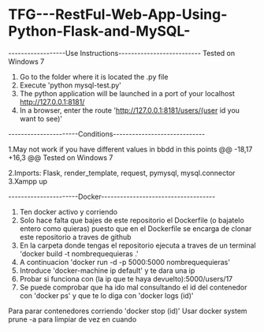 # TFG---RestFul-Web-App-Using-Python-Flask-and-MySQL-
------------------Use Instructions--------------------------
Tested on Windows 7
1. Go to the folder where it is located the .py file
2. Execute 'python mysql-test.py'
3. The python application will be launched in a port of your localhost http://127.0.0.1:8181/
4. In a browser, enter the route 'http://127.0.0.1:8181/users/(user id you want to see)'

----------------------Conditions-----------------------------

1.May not work if you have different values in bbdd in this points
@@ -18,17 +16,3 @@ Tested on Windows 7

2.Imports: Flask, render_template, request, pymysql, mysql.connector
3.Xampp up

----------------------Docker------------------------------------
1. Ten docker activo y corriendo
2. Solo hace falta que bajes de este repositorio el Dockerfile (o bajatelo entero como quieras) puesto que en 
el Dockerfile se encarga de clonar este repositorio a traves de github
3. En la carpeta donde tengas el repositorio ejecuta a traves de un terminal 'docker build -t nombrequequieras .'
4. A continuacion 'docker run -d -p 5000:5000 nombrequequieras'
5. Introduce 'docker-machine ip default' y te dara una ip
6. Probar si funciona con (la ip que te haya devuelto):5000/users/17
7. Se puede comprobar que ha ido mal consultando el id del contenedor con 'docker ps' y que te 
lo diga con 'docker logs (id)'

Para parar contenedores corriendo 'docker stop (id)'
Usar docker system prune -a para limpiar de vez en cuando
